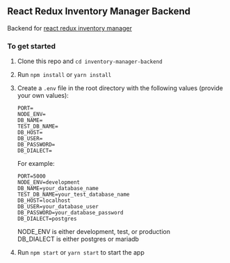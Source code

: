 ## React Redux Inventory Manager Backend

Backend for [react redux inventory manager](https://github.com/martin-nderitu/react-redux-inventory-manager)


### To get started

1. Clone this repo and ``cd inventory-manager-backend``
2. Run ``npm install`` or ``yarn install``
3. Create a ``.env`` file in the root directory with the following
   values (provide your own values):
   ```
   PORT=
   NODE_ENV=
   DB_NAME=
   TEST_DB_NAME=
   DB_HOST=
   DB_USER=
   DB_PASSWORD=
   DB_DIALECT=
   ```
   For example:
   ```
   PORT=5000
   NODE_ENV=development
   DB_NAME=your_database_name
   TEST_DB_NAME=your_test_database_name
   DB_HOST=localhost
   DB_USER=your_database_user
   DB_PASSWORD=your_database_password
   DB_DIALECT=postgres
   ```
   NODE_ENV is either development, test, or production\
   DB_DIALECT is either postgres or mariadb
   

5. Run `npm start` or `yarn start` to start the app
